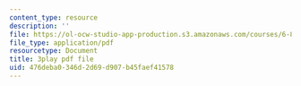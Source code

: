 ```yaml
---
content_type: resource
description: ''
file: https://ol-ocw-studio-app-production.s3.amazonaws.com/courses/6-851-advanced-data-structures-spring-2012/476deba0346d2d69d907b45faef41578_FzS0n_Z8lrk.pdf
file_type: application/pdf
resourcetype: Document
title: 3play pdf file
uid: 476deba0-346d-2d69-d907-b45faef41578
---
```

